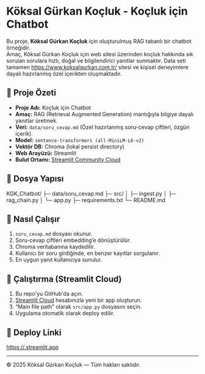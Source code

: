 # Köksal Gürkan Koçluk - Koçluk için Chatbot

Bu proje, **Köksal Gürkan Koçluk** için oluşturulmuş RAG tabanlı bir chatbot örneğidir.  
Amaç, Köksal Gürkan Koçluk için web sitesi üzerinden koçluk hakkında sık sorulan sorulara hızlı, doğal ve bilgilendirici yanıtlar sunmaktır.
Data seti tamamen https://www.koksalgurkan.com.tr/ sitesi ve kişisel deneyimlere dayalı hazırlanmış özel içerikten oluşmaktadır.


## 🔹 Proje Özeti
- **Proje Adı:** Koçluk için Chatbot  
- **Amaç:** RAG (Retrieval Augmented Generation) mantığıyla bilgiye dayalı yanıtlar üretmek.  
- **Veri:** `data/soru_cevap.md` (Özel hazırlanmış soru-cevap çiftleri, özgün içerik).  
- **Model:** `sentence-transformers (all-MiniLM-L6-v2)`  
- **Vektör DB:** Chroma (lokal persist directory)  
- **Web Arayüzü:** Streamlit  
- **Bulut Ortamı:** [Streamlit Community Cloud](https://streamlit.app)

## 🔹 Dosya Yapısı

KGK_Chatbot/
├─ data/soru_cevap.md
├─ src/
│ ├─ ingest.py
│ ├─ rag_chain.py
│ └─ app.py
├─ requirements.txt
└─ README.md


## 🔹 Nasıl Çalışır
1. `soru_cevap.md` dosyası okunur.
2. Soru-cevap çiftleri embedding’e dönüştürülür.
3. Chroma veritabanına kaydedilir.
4. Kullanıcı bir soru girdiğinde, en benzer kayıtlar sorgulanır.
5. En uygun yanıt kullanıcıya sunulur.

## 🔹 Çalıştırma (Streamlit Cloud)
1. Bu repo'yu GitHub'da açın.
2. [Streamlit Cloud](https://share.streamlit.io/) hesabınızla yeni bir app oluşturun.
3. “Main file path” olarak `src/app.py` dosyasını seçin.
4. Uygulama otomatik olarak deploy edilir.

## 🔹 Deploy Linki
[https://<senin-streamlit-uygulama-linkin>.streamlit.app](https://<senin-streamlit-uygulama-linkin>.streamlit.app)

---
© 2025 Köksal Gürkan Koçluk — Tüm hakları saklıdır.


